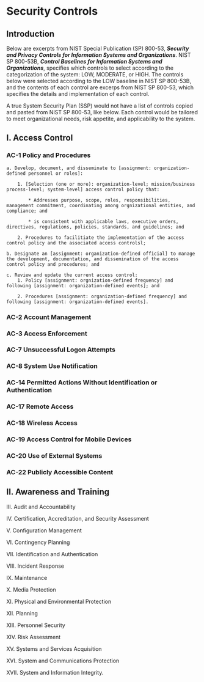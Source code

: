 # Security Controls 

## Introduction

Below are excerpts from NIST Special Publication (SP) 800-53, ***Security and Privacy Controls for Information Systems and Organizations***. NIST SP 800-53B, ***Control Baselines for Information Systems and Organizations***, specifies which controls to select according to the categorization of the system: LOW, MODERATE, or HIGH. The controls below were selected according to the LOW baseline in NIST SP 800-53B, and the contents of each control are excerps from NIST SP 800-53, which specifies the details and implementation of each control.

A true System Security Plan (SSP) would not have a list of controls copied and pasted from NIST SP 800-53, like below. Each control would be tailored to meet organizational needs, risk appetite, and applicability to the system.


## I. Access Control

### AC-1 Policy and Procedures 

	a. Develop, document, and disseminate to [assignment: organization-defined personnel or roles]:
	
		1. [Selection (one or more): organization-level; mission/business process-level; system-level] access control policy that:

			* Addresses purpose, scope, roles, responsibilities, management commitment, coordinating among orgnizational entities, and compliance; and

			* is consistent with applicable laws, executive orders, directives, regulations, policies, standards, and guidelines; and

		2. Procedures to facilitiate the implementation of the access control policy and the associated access controlsl;

	b. Designate an [assignment: organization-defined official] to manage the development, documentation, and dissemination of the access control policy and procedures; and

	c. Review and update the current access control:
		1. Policy [assignment: orgnization-defined frequency] and following [assignment: organization-defined events]; and

		2. Procedures [assignment: organization-defined frequency] and following [assignment: organization-defined events].

### AC-2 Account Management




### AC-3 Access Enforcement

### AC-7 Unsuccessful Logon Attempts



### AC-8 System Use Notification



### AC-14 Permitted Actions Without Identification or Authentication



### AC-17 Remote Access

### AC-18 Wireless Access

### AC-19 Access Control for Mobile Devices

### AC-20 Use of External Systems

### AC-22 Publicly Accessible Content

## II. Awareness and Training

III. Audit and Accountability

IV. Certification, Accreditation, and Security Assessment

V. Configuration Management

VI. Contingency Planning

VII. Identification and Authentication

VIII. Incident Response

IX. Maintenance

X. Media Protection

XI. Physical and Environmental Protection

XII. Planning

XIII. Personnel Security

XIV. Risk Assessment

XV. Systems and Services Acquisition

XVI. System and Communications Protection

XVII. System and Information Integrity.